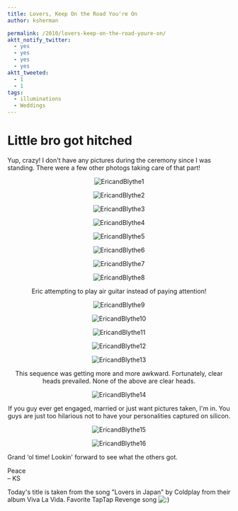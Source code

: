 ```yaml
---
title: Lovers, Keep On the Road You're On
author: ksherman

permalink: /2010/lovers-keep-on-the-road-youre-on/
aktt_notify_twitter:
  - yes
  - yes
  - yes
  - yes
aktt_tweeted:
  - 1
  - 1
tags:
  - illuminations
  - Weddings
---
```


# Little bro got hitched

Yup, crazy! I don't have any pictures during the ceremony since I was standing. There were a few other photogs taking care of that part!

<p style="text-align: center;">
  <img src="https://s3-us-west-2.amazonaws.com/assets.kshermphoto.com/2010PostsImages/07-JULY/071610_EricBlythe-01.jpg" alt="EricandBlythe1" />
</p>

<p style="text-align: center;">
  <img src="https://s3-us-west-2.amazonaws.com/assets.kshermphoto.com/2010PostsImages/07-JULY/071610_EricBlythe-02.jpg" alt="EricandBlythe2" />
</p>

<p style="text-align: center;">
  <img src="https://s3-us-west-2.amazonaws.com/assets.kshermphoto.com/2010PostsImages/07-JULY/071610_EricBlythe-03.jpg" alt="EricandBlythe3" />
</p>

<p style="text-align: center;">
  <img src="https://s3-us-west-2.amazonaws.com/assets.kshermphoto.com/2010PostsImages/07-JULY/071610_EricBlythe-04.jpg" alt="EricandBlythe4" />
</p>

<p style="text-align: center;">
  <img src="https://s3-us-west-2.amazonaws.com/assets.kshermphoto.com/2010PostsImages/07-JULY/071610_EricBlythe-05.jpg" alt="EricandBlythe5" />
</p>

<p style="text-align: center;">
  <img src="https://s3-us-west-2.amazonaws.com/assets.kshermphoto.com/2010PostsImages/07-JULY/071610_EricBlythe-06.jpg" alt="EricandBlythe6" />
</p>

<p style="text-align: center;">
  <img src="https://s3-us-west-2.amazonaws.com/assets.kshermphoto.com/2010PostsImages/07-JULY/071610_EricBlythe-07.jpg" alt="EricandBlythe7" />
</p>

<p style="text-align: center;">
  <img src="https://s3-us-west-2.amazonaws.com/assets.kshermphoto.com/2010PostsImages/07-JULY/071610_EricBlythe-08.jpg" alt="EricandBlythe8" />
</p>

<p style="text-align: center;">
  Eric attempting to play air guitar instead of paying attention!
</p>

<p style="text-align: center;">
  <img src="https://s3-us-west-2.amazonaws.com/assets.kshermphoto.com/2010PostsImages/07-JULY/071610_EricBlythe-09.jpg" alt="EricandBlythe9" />
</p>

<p style="text-align: center;">
  <img src="https://s3-us-west-2.amazonaws.com/assets.kshermphoto.com/2010PostsImages/07-JULY/071610_EricBlythe-10.jpg" alt="EricandBlythe10" />
</p>

<p style="text-align: center;">
  <img src="https://s3-us-west-2.amazonaws.com/assets.kshermphoto.com/2010PostsImages/07-JULY/071610_EricBlythe-11.jpg" alt="EricandBlythe11" />
</p>

<p style="text-align: center;">
  <img src="https://s3-us-west-2.amazonaws.com/assets.kshermphoto.com/2010PostsImages/07-JULY/071610_EricBlythe-12.jpg" alt="EricandBlythe12" />
</p>

<p style="text-align: center;">
  <img src="https://s3-us-west-2.amazonaws.com/assets.kshermphoto.com/2010PostsImages/07-JULY/071610_EricBlythe-13.jpg" alt="EricandBlythe13" />
</p>

<p style="text-align: center;">
  This sequence was getting more and more awkward. Fortunately, clear heads prevailed. None of the above are clear heads.
</p>

<p style="text-align: center;">
  <img src="https://s3-us-west-2.amazonaws.com/assets.kshermphoto.com/2010PostsImages/07-JULY/071610_EricBlythe-14.jpg" alt="EricandBlythe14" />
</p>

<p style="text-align: center;">
  If you guy ever get engaged, married or just want pictures taken, I'm in. You guys are just too hilarious not to have your personalities captured on silicon.
</p>

<p style="text-align: center;">
  <img src="https://s3-us-west-2.amazonaws.com/assets.kshermphoto.com/2010PostsImages/07-JULY/071610_EricBlythe-15.jpg" alt="EricandBlythe15" />
</p>

<p style="text-align: center;">
  <img src="https://s3-us-west-2.amazonaws.com/assets.kshermphoto.com/2010PostsImages/07-JULY/071610_EricBlythe-16.jpg" alt="EricandBlythe16" />
</p>

Grand &#8216;ol time! Lookin' forward to see what the others got.

Peace\
– KS

Today's title is taken from the song "Lovers in Japan" by Coldplay from their album Viva La Vida. Favorite TapTap Revenge song <img src="http://kshermphoto.com/wp-includes/images/smilies/icon_smile.gif" alt=":)" class="wp-smiley" />

